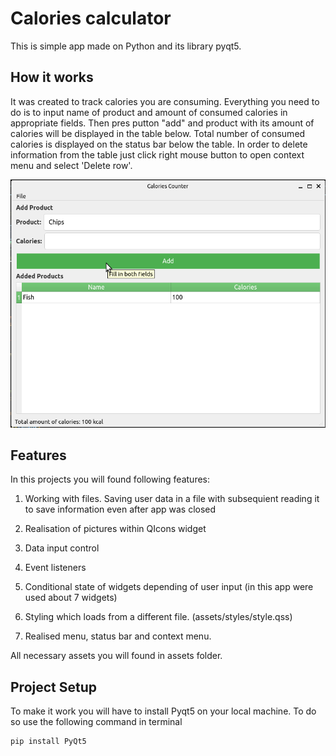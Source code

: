 # Calories calculator

This is simple app made on Python and its library pyqt5. 


## How it works

It was created to track calories you are consuming. Everything you need to do is to input name of product and amount of consumed calories in appropriate fields. Then pres putton "add" and product with its amount of calories will be displayed in the table below. Total number of consumed calories is displayed on the status bar below the table. In order to delete information from the table just click right mouse button to open context menu and select 'Delete row'.

<img src="Screenshot.png"/>

## Features

In this projects you will found following features:

1. Working with files. Saving user data in a file with subsequient reading it to save information even after app was closed

2. Realisation of pictures within QIcons widget

3. Data input control

4. Event listeners

5. Conditional state of widgets depending of user input (in this app were used about 7 widgets)

6. Styling which loads from a different file. (assets/styles/style.qss)

7. Realised menu, status bar and context menu.

All necessary assets you will found in assets folder. 

## Project Setup

To make it work you will have to install Pyqt5 on your local machine. To do so use the following command in terminal

```
pip install PyQt5
```
